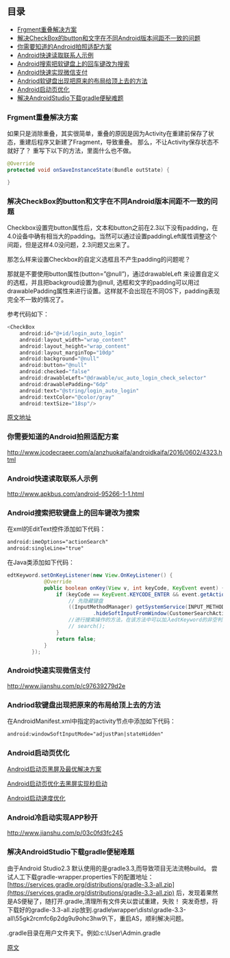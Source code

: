 ## 目录
- [Frgment重叠解决方案](#frgment重叠解决方案)
- [解决CheckBox的button和文字在不同Android版本间距不一致的问题](#解决checkbox的button和文字在不同android版本间距不一致的问题)
- [你需要知道的Android拍照适配方案](#你需要知道的android拍照适配方案)
- [Android快速读取联系人示例](#android快速读取联系人示例)
- [Android搜索把软键盘上的回车键改为搜索](#android搜索把软键盘上的回车键改为搜索)
- [Android快速实现微信支付](#android快速实现微信支付)
- [Andriod软键盘出现把原来的布局给顶上去的方法](#andriod软键盘出现把原来的布局给顶上去的方法)
- [Android启动页优化](#android启动页优化)
- [解决AndroidStudio下载gradle便秘难题](#解决androidstudio下载gradle便秘难题)


### Frgment重叠解决方案
如果只是消除重叠，其实很简单，重叠的原因是因为Activity在重建前保存了状态，重建后程序又新建了Fragment，导致重叠。
那么，不让Activity保存状态不就好了？
重写下以下的方法，里面什么也不做。

```Java
@Override
protected void onSaveInstanceState(Bundle outState) {

}
```

### 解决CheckBox的button和文字在不同Android版本间距不一致的问题
Checkbox设置完button属性后，文本和button之前在2.3以下没有padding，在4.0设备中确有相当大的padding。当然可以通过设置paddingLeft属性调整这个间距，但是这样4.0没问题，2.3问题又出来了。

​那怎么样来设置Checkbox的自定义选框且不产生padding的问题呢？

那就是不要使用button属性(button=”@null”)，通过drawableLeft 来设置自定义的选框，并且把backgroud设置为@null, 选框和文字的padding可以用过drawablePadding属性来进行设置。这样就不会出现在不同OS下，padding表现完全不一致的情况了。

参考代码如下：

```Java
<CheckBox
    android:id="@+id/login_auto_login"
    android:layout_width="wrap_content"
    android:layout_height="wrap_content"
    android:layout_marginTop="10dp"
    android:background="@null"
    android:button="@null"
    android:checked="false"
    android:drawableLeft="@drawable/uc_auto_login_check_selector"
    android:drawablePadding="6dp"
    android:text="@string/login_auto_login"
    android:textColor="@color/gray"
    android:textSize="18sp"/>
```

[原文地址](http://www.jianshu.com/p/0f464a2722de)

###  你需要知道的Android拍照适配方案
http://www.jcodecraeer.com/a/anzhuokaifa/androidkaifa/2016/0602/4323.html

### Android快速读取联系人示例
http://www.apkbus.com/android-95266-1-1.html

### Android搜索把软键盘上的回车键改为搜索
在xml的EditText控件添加如下代码：

```xml
android:imeOptions="actionSearch"
android:singleLine="true"
```

在Java类添加如下代码：

```Java
edtKeyword.setOnKeyListener(new View.OnKeyListener() {
            @Override
            public boolean onKey(View v, int keyCode, KeyEvent event) {
                if (keyCode == KeyEvent.KEYCODE_ENTER && event.getAction() == KeyEvent.ACTION_UP){
                    // 先隐藏键盘
                    ((InputMethodManager) getSystemService(INPUT_METHOD_SERVICE))
                            .hideSoftInputFromWindow(CustomerSearchActivity.this.getCurrentFocus().getWindowToken(), InputMethodManager.HIDE_NOT_ALWAYS);
                    //进行搜索操作的方法，在该方法中可以加入edtKeyword的非空判断
                    // search();
                }
                return false;
            }
        });
```

### Android快速实现微信支付
http://www.jianshu.com/p/c97639279d2e

### Andriod软键盘出现把原来的布局给顶上去的方法
在AndroidManifest.xml中指定的activity节点中添加如下代码：

```xml
android:windowSoftInputMode="adjustPan|stateHidden"
```
### Android启动页优化

[Android启动页黑屏及最优解决方案](https://gold.xitu.io/post/58ad90518ac2472a2ad9b684)

[Android启动页优化去黑屏实现秒启动](http://www.jianshu.com/p/662274d5d637)

[Android启动速度优化](http://iceanson.github.io/Android%E5%90%AF%E5%8A%A8%E9%80%9F%E5%BA%A6-%E6%80%BB%E4%BC%9A%E9%81%87%E5%88%B0%E7%9A%84%E4%B8%8D%E7%97%9B%E4%B8%8D%E7%97%92%E7%9A%84%E5%9D%8E)

### Android冷启动实现APP秒开

http://www.jianshu.com/p/03c0fd3fc245

### 解决AndroidStudio下载gradle便秘难题

由于Android Studio2.3 默认使用的是gradle3.3,而导致项目无法流畅build。
尝试人工下载gradle-wrapper.properties下的配置地址：
[https://services.gradle.org/distributions/gradle-3.3-all.zip](https://services.gradle.org/distributions/gradle-3.3-all.zip)
后，发现着果然是AS便秘了，随打开.gradle,清理所有文件夹以尝试重建，失败！
突发奇想，将下载好的gradle-3.3-all.zip放到.gradle\wrapper\dists\gradle-3.3-all\55gk2rcmfc6p2dg9u9ohc3hw9\下，重启AS，顺利解决问题。

.gradle目录在用户文件夹下。例如:c:\User\Admin.gradle

[原文](https://ldmf.net/archives/26.html)

